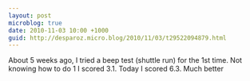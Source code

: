 ```yaml
---
layout: post
microblog: true
date: 2010-11-03 10:00 +1000
guid: http://desparoz.micro.blog/2010/11/03/t29522094879.html
---
```

About 5 weeks ago, I tried a beep test (shuttle run) for the 1st time. Not knowing how to do 1 I scored 3.1. Today I scored 6.3. Much better
